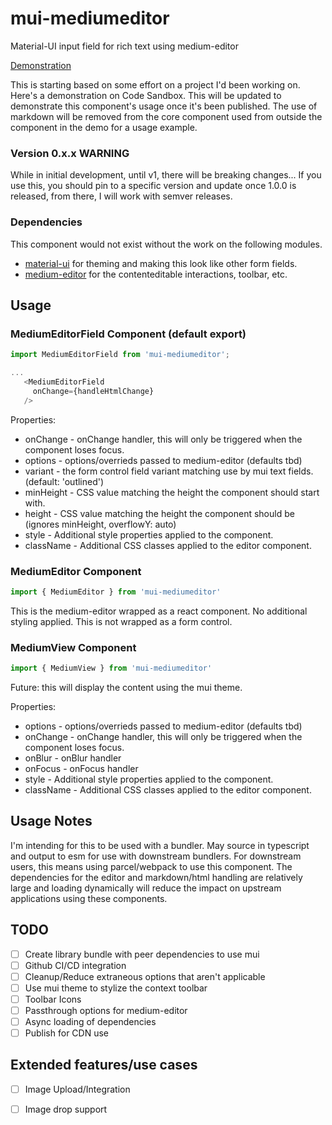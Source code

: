 # mui-mediumeditor

Material-UI input field for rich text using medium-editor

[Demonstration](https://codesandbox.io/s/mui-medium-editor-7ukf2)

This is starting based on some effort on a project I'd been working on. Here's a demonstration on Code Sandbox. This will be updated to demonstrate this component's usage once it's been published.  The use of markdown will be removed from the core component used from outside the component in the demo for a usage example.


### Version 0.x.x WARNING

While in initial development, until v1, there will be breaking changes... If you use this, you should pin to a specific version and update once 1.0.0 is released, from there, I will work with semver releases.

### Dependencies

This component would not exist without the work on the following modules.

* [material-ui](https://material-ui.com/) for theming and making this look like other form fields.
* [medium-editor](http://yabwe.github.io/medium-editor/) for the contenteditable interactions, toolbar, etc.

## Usage

### MediumEditorField Component (default export)

```js
import MediumEditorField from 'mui-mediumeditor';

...
   <MediumEditorField 
     onChange={handleHtmlChange}
   />
```

Properties:

* onChange - onChange handler, this will only be triggered when the component loses focus.
* options - options/overrieds passed to medium-editor (defaults tbd)
* variant - the form control field variant matching use by mui text fields. (default: 'outlined')
* minHeight - CSS value matching the height the component should start with.
* height - CSS value matching the height the component should be (ignores minHeight, overflowY: auto)
* style - Additional style properties applied to the component.
* className - Additional CSS classes applied to the editor component.

### MediumEditor Component

```js
import { MediumEditor } from 'mui-mediumeditor'
```

This is the medium-editor wrapped as a react component.  No additional styling applied.  This is not wrapped as a form control.

### MediumView Component

```js
import { MediumView } from 'mui-mediumeditor'
```

Future: this will display the content using the mui theme.

Properties:

* options - options/overrieds passed to medium-editor (defaults tbd)
* onChange - onChange handler, this will only be triggered when the component loses focus.
* onBlur - onBlur handler
* onFocus - onFocus handler
* style - Additional style properties applied to the component.
* className - Additional CSS classes applied to the editor component.

## Usage Notes

I'm intending for this to be used with a bundler.  May source in typescript and output to esm for use with downstream bundlers.  For downstream users, this means using parcel/webpack to use this component.  The dependencies for the editor and markdown/html handling are relatively large and loading dynamically will reduce the impact on upstream applications using these components.

## TODO

- [ ] Create library bundle with peer dependencies to use mui
- [ ] Github CI/CD integration
- [ ] Cleanup/Reduce extraneous options that aren't applicable
- [ ] Use mui theme to stylize the context toolbar
- [ ] Toolbar Icons
- [ ] Passthrough options for medium-editor
- [ ] Async loading of dependencies
- [ ] Publish for CDN use

## Extended features/use cases

- [ ] Image Upload/Integration
- [ ] Image drop support


